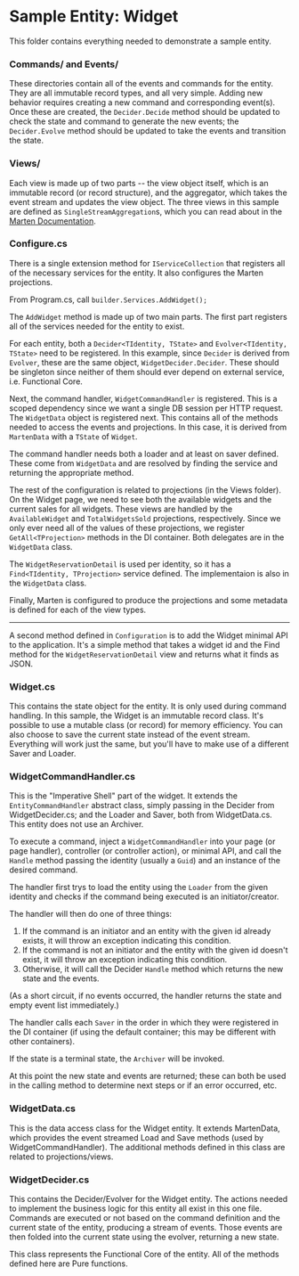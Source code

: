 # Sample Entity: Widget

This folder contains everything needed to demonstrate a sample entity.

### Commands/ and Events/
These directories contain all of the events and commands for
the entity. They are all immutable record types, and all very
simple. Adding new behavior requires creating a new command and
corresponding event(s). Once these are created, the `Decider.Decide`
method should be updated to check the state and command to
generate the new events; the `Decider.Evolve` method should be
updated to take the events and transition the state.

### Views/
Each view is made up of two parts -- the view object itself, which
is an immutable record (or record structure), and the aggregator,
which takes the event stream and updates the view object. The
three views in this sample are defined as `SingleStreamAggregation`s,
which you can read about in the [Marten Documentation](https://martendb.io/events/projections/aggregate-projections.html).

### Configure.cs
There is a single extension method for `IServiceCollection` that 
registers all of the necessary services for the entity. It also
configures the Marten projections.

From Program.cs, call `builder.Services.AddWidget();`

The `AddWidget` method is made up of two main parts. The first part
registers all of the services needed for the entity to exist.

For each entity, both a `Decider<TIdentity, TState>` and `Evolver<TIdentity, TState>`
need to be registered. In this example, since `Decider` is derived from `Evolver`, these 
are the same object, `WidgetDecider.Decider`. These should be singleton since
neither of them should ever depend on external service, i.e. Functional Core.

Next, the command handler, `WidgetCommandHandler` is registered. This
is a scoped dependency since we want a single DB session per HTTP request.
The `WidgetData` object is registered next. This contains all of the methods
needed to access the events and projections. In this case, it is derived from
`MartenData` with a `TState` of `Widget`.

The command handler needs both a loader and at least on saver
defined. These come from `WidgetData` and are resolved by
finding the service and returning the appropriate method.

The rest of the configuration is related to projections (in the
Views folder). On the Widget page, we need to see both the
available widgets and the current sales for all widgets. These
views are handled by the `AvailableWidget` and `TotalWidgetsSold`
projections, respectively. Since we only ever need all of the values
of these projections, we register `GetAll<TProjection>` methods
in the DI container. Both delegates are in the `WidgetData` class.

The `WidgetReservationDetail` is used per identity, so it has a
`Find<TIdentity, TProjection>` service defined. The implementaion is
also in the `WidgetData` class.

Finally, Marten is configured to produce the projections and some
metadata is defined for each of the view types.

---

A second method defined in `Configuration` is to add the Widget minimal API to
the application. It's a simple method that takes a widget id and
the Find method for the `WidgetReservationDetail` view and returns
what it finds as JSON.

### Widget.cs
This contains the state object for the entity. It is only used
during command handling. In this sample, the Widget is an
immutable record class. It's possible to use a mutable class (or record)
for memory efficiency. You can also choose to save the current
state instead of the event stream. Everything will work just
the same, but you'll have to make use of a different Saver and
Loader.

### WidgetCommandHandler.cs
This is the "Imperative Shell" part of the widget. It extends
the `EntityCommandHandler` abstract class, simply passing in 
the Decider from WidgetDecider.cs; and the Loader and Saver, both from WidgetData.cs.
This entity does not use an Archiver.

To execute a command, inject a `WidgetCommandHandler` into your
page (or page handler), controller (or controller action), or
minimal API, and call the `Handle` method passing the identity
(usually a `Guid`) and an instance of the desired command.

The handler first trys to load the entity using the `Loader` from the given
identity and checks if the command being executed is an initiator/creator.

The handler will then do one of three things:
1. If the command is an initiator and an entity with the given id already exists, it will throw an exception indicating this condition.
2. If the command is not an initiator and the entity with the given id doesn't exist, it will throw an exception indicating this condition.
3. Otherwise, it will call the Decider `Handle` method which returns the new state and the events.

(As a short circuit, if no events occurred, the handler returns the state and empty event list immediately.)

The handler calls each `Saver` in the order in which they
were registered in the DI container (if using the default container; this may be different with other containers).

If the state is a terminal state, the `Archiver` will be invoked.

At this point the new state and events are returned; these can
both be used in the calling method to determine next steps or 
if an error occurred, etc.

### WidgetData.cs
This is the data access class for the Widget entity. It extends
MartenData, which provides the event streamed Load and Save
methods (used by WidgetCommandHandler). The additional methods
defined in this class are related to projections/views.

### WidgetDecider.cs
This contains the Decider/Evolver for the Widget entity. The actions
needed to implement the business logic for this entity all exist in
this one file. Commands are executed or not based on the command
definition and the current state of the entity, producing a stream
of events. Those events are then folded into the current state using
the evolver, returning a new state.

This class represents the Functional Core of the entity. All of the
methods defined here are Pure functions.